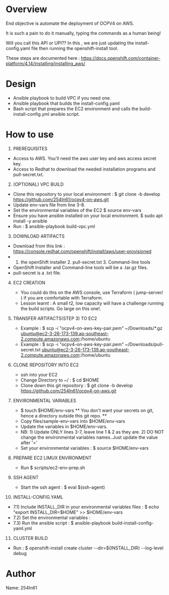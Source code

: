 Overview
========
End objective is automate the deployment of OCPV4 on AWS.

It is such a pain to do it manually, typing the commands as a human being!

Will you call this API or UPI?? In this , we are just updating the install-config.yaml file then running the openshift-install tool.

These steps are documented here : https://docs.openshift.com/container-platform/4.14/installing/installing_aws/

Design
=======

- Ansible playbook to build VPC if you need one.
- Ansible playbook that builds the install-config.yaml
- Bash script that prepares the EC2 environment and calls the build-install-config.yml ansible script.


How to use
==========
1. PREREQUISITES
  - Access to AWS. You'll need the aws user key and aws access secret key.
  - Access to Redhat to download the needed installation programs and pull-secret.txt.

2. (OPTIONAL) VPC BUILD 
  - Clone this repository to your local environment :  $ git clone -b develop https://github.com/254In61/ocpv4-on-aws.git
  - Update env-vars file from line 3-8.
  - Set the environmental variables of the EC2 $ source env-vars
  - Ensure you have ansible installed on your local environment. $ sudo apt install -y ansible
  - Run : $ ansible-playbook build-vpc.yml

3. DOWNLOAD ARTIFACTS
  - Download from this link : https://console.redhat.com/openshift/install/aws/user-provisioned 
  - 1. the openShift installer 2. pull-secret.txt 3. Command-line tools
  - OpenShift Installer and Command-line tools will be a .tar.gz files.
  - pull-secret is a .txt file.

4. EC2 CREATION
   - You could do this on the AWS console, use Terraform ( jump-server/ ) if you are comfortable with Terraform.
   - Lesson learnt : A small t2, low capacity will have a challenge running the build scripts. Go large on this one!.

5. TRANSFER ARTIFACTS(STEP 3) TO EC2
   - Example : $ scp -i "ocpv4-on-aws-key-pair.pem" ~/Downloads/*.gz ubuntu@ec2-3-26-173-139.ap-southeast-2.compute.amazonaws.com:/home/ubuntu
   - Example : $ scp -i "ocpv4-on-aws-key-pair.pem" ~/Downloads/pull-secret.txt ubuntu@ec2-3-26-173-139.ap-southeast-2.compute.amazonaws.com:/home/ubuntu

6. CLONE REPOSITORY INTO EC2
   - ssh into your EC2 
   - Change Directory to ~/  : $ cd $HOME 
   - Clone down this git repository : $ git clone -b develop https://github.com/254In61/ocpv4-on-aws.git

7. ENVIRONMENTAL VARIABLES
   - $ touch $HOME/env-vars  ** You don't want your secrets on git, hence a directory outside this git repo. **
   - Copy files/sample-env-vars into $HOME/env-vars 
   - Update the variables in $HOME/env-vars.
   - NB: 1) Update ONLY lines 3-7, leave line 1 & 2 as they are. 2) DO NOT change the environmental variables names..Just update the value after '='
   - Set your environmental variables : $ source $HOME/env-vars

8. PREPARE EC2 LIMUX ENVIRONMENT
   - Run $ scripts/ec2-env-prep.sh

9. SSH AGENT
   - Start the ssh agent : $ eval $(ssh-agent)

10. INSTALL-CONFIG.YAML  
   - 7.1) Include INSTALL_DIR in your environmental variables files : $ echo "export INSTALL_DIR=$HOME" >> $HOME/env-vars
   - 7.2) Set the environmental variables : 
   - 7.3) Run the ansible script : $ ansible-playbook build-install-config-yaml.yml

11. CLUSTER BUILD
   - Run : $ openshift-install create cluster --dir=${INSTALL_DIR} --log-level debug

Author
======
Name: 254In61